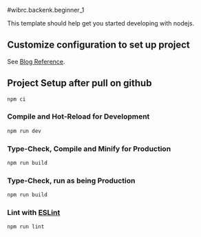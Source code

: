 #wibrc.backenk.beginner_1

This template should help get you started developing with nodejs.

## Customize configuration to set up project

See [Blog Reference](https://khalilstemmler.com/blogs/typescript/node-starter-project/).

## Project Setup after pull on github

```sh
npm ci
```

### Compile and Hot-Reload for Development

```sh
npm run dev
```

### Type-Check, Compile and Minify for Production

```sh
npm run build
```

### Type-Check, run as being Production

```sh
npm run build
```

### Lint with [ESLint](https://eslint.org/)

```sh
npm run lint
```
